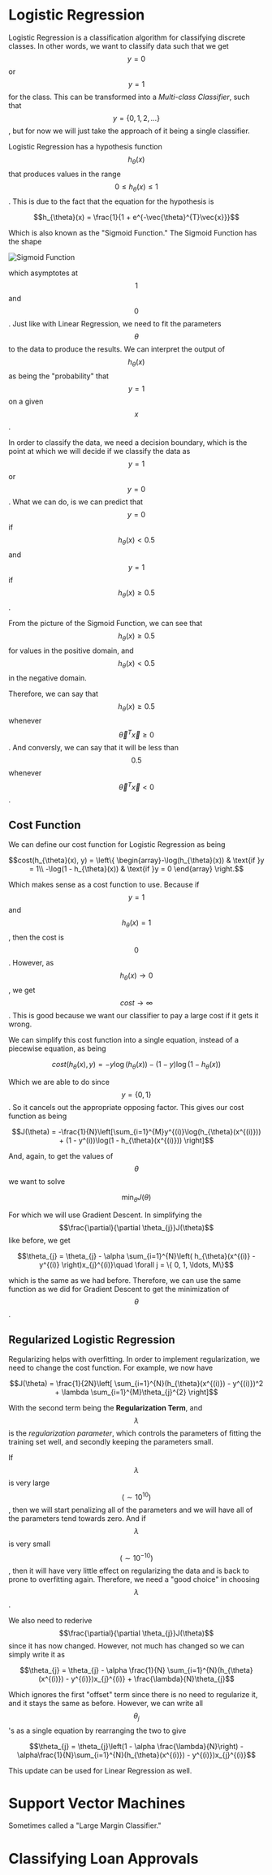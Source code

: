 # Logistic Regression

Logistic Regression is a classification algorithm for classifying discrete classes.
In other words, we want to classify data such that we get $$y = 0$$ or $$y = 1$$
for the class. This can be transformed into a _Multi-class Classifier_, such that
$$y = \{0, 1, 2, \ldots\}$$, but for now we will just take the approach of it being
a single classifier.

Logistic Regression has a hypothesis function $$h_{\theta}(x)$$ that produces
values in the range $$0 \leq h_{\theta}(x) \leq 1$$. This is due to the fact that
the equation for the hypothesis is

$$h_{\theta}(x) = \frac{1}{1 + e^{-\vec{\theta}^{T}\vec{x}}}$$

Which is also known as the "Sigmoid Function." The Sigmoid Function has the shape

![Sigmoid Function](images/2016/11/11_17-Loan_Approvals/Sigmoid_Function.png)

which asymptotes at $$1$$ and $$0$$. Just like with Linear Regression, we need to
fit the parameters $$\theta$$ to the data to produce the results. We can interpret
the output of $$h_{\theta}(x)$$ as being the "probability" that $$y = 1$$ on
a given $$x$$.

In order to classify the data, we need a decision boundary, which is the point
at which we will decide if we classify the data as $$y = 1$$ or $$y = 0$$. What
we can do, is we can predict that $$y = 0$$ if $$h_{\theta}(x) < 0.5$$ and
$$y = 1$$ if $$h_{\theta}(x) \geq 0.5$$.

From the picture of the Sigmoid Function, we can see that $$h_{\theta}(x) \geq 0.5$$
for values in the positive domain, and $$h_{\theta}(x) < 0.5$$ in the negative domain.

Therefore, we can say that $$h_{\theta}(x) \geq 0.5$$ whenever $$\vec{\theta}^{T}\vec{x} \geq 0$$. And conversly, we can say that it will be less than $$0.5$$ whenever
$$\vec{\theta}^{T}\vec{x} < 0$$.

## Cost Function

We can define our cost function for Logistic Regression as being

$$cost(h_{\theta}(x), y) = \left\{ \begin{array}-\log(h_{\theta}(x)) & \text{if }y = 1\\
-\log(1 - h_{\theta}(x)) & \text{if }y = 0 \end{array} \right.$$

Which makes sense as a cost function to use. Because if $$y = 1$$ and $$h_{\theta}(x) = 1$$, then the cost is $$0$$. However, as $$h_{\theta}(x) \rightarrow 0$$, we get
$$cost \rightarrow \infty$$. This is good because we want our classifier to pay
a large cost if it gets it wrong.

We can simplify this cost function into a single equation, instead of a piecewise equation, as being

$$cost(h_{\theta}(x), y) = -y\log(h_{\theta}(x)) - (1-y)\log(1 - h_{\theta}(x))$$

Which we are able to do since $$y = \{ 0, 1\}$$. So it cancels out the appropriate
opposing factor. This gives our cost function as being

$$J(\theta) = -\frac{1}{N}\left[\sum_{i=1}^{M}y^{(i)}\log(h_{\theta}(x^{(i)})) + (1 - y^(i))\log(1 - h_{\theta}(x^{(i)})) \right]$$

And, again, to get the values of $$\theta$$ we want to solve

$$\min_{\theta}J(\theta)$$

For which we will use Gradient Descent. In simplifying the $$\frac{\partial}{\partial \theta_{j}}J(\theta)$$ like before, we get

$$\theta_{j} = \theta_{j} - \alpha \sum_{i=1}^{N}\left( h_{\theta}(x^{(i)} - y^{(i)} \right)x_{j}^{(i)}\quad \forall j = \{ 0, 1, \ldots, M\}$$

which is the same as we had before. Therefore, we can use the same function as
we did for Gradient Descent to get the minimization of $$\theta$$.

## Regularized Logistic Regression

Regularizing helps with overfitting. In order to implement regularization, we
need to change the cost function. For example, we now have

$$J(\theta) = \frac{1}{2N}\left[ \sum_{i=1}^{N}(h_{\theta}(x^{(i)}) - y^{(i)})^2 + \lambda \sum_{i=1}^{M}\theta_{j}^{2} \right]$$

With the second term being the **Regularization Term**, and $$\lambda$$ is the
_regularization parameter_, which controls the parameters of fitting the training
set well, and secondly keeping the parameters small.

If $$\lambda$$ is very large $$(\sim 10^{10})$$, then we will start penalizing
all of the parameters and we will have all of the parameters tend towards zero.
And if $$\lambda$$ is very small $$(\sim 10^{-10})$$, then it will have very little
effect on regularizing the data and is back to prone to overfitting again. Therefore,
we need a "good choice" in choosing $$\lambda$$.

We also need to rederive $$\frac{\partial}{\partial \theta_{j}}J(\theta)$$ since
it has now changed. However, not much has changed so we can simply write it as

$$\theta_{j} = \theta_{j} - \alpha \frac{1}{N} \sum_{i=1}^{N}(h_{\theta}(x^{(i)}) - y^{(i)})x_{j}^{(i)} + \frac{\lambda}{N}\theta_{j}$$

Which ignores the first "offset" term since there is no need to regularize it,
and it stays the same as before. However, we can write all $$\theta_{j}$$'s as a
single equation by rearranging the two to give

$$\theta_{j} = \theta_{j}\left(1 - \alpha \frac{\lambda}{N}\right) - \alpha\frac{1}{N}\sum_{i=1}^{N}(h_{\theta}(x^{(i)}) - y^{(i)})x_{j}^{(i)}$$

This update can be used for Linear Regression as well.

# Support Vector Machines

Sometimes called a "Large Margin Classifier."


# Classifying Loan Approvals
